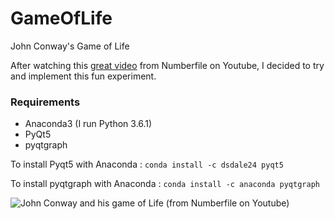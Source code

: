 # GameOfLife
John Conway's Game of Life

After watching this [great video](https://www.youtube.com/watch?v=E8kUJL04ELA) from Numberfile on Youtube, I decided to try and implement this fun experiment.

### Requirements
* Anaconda3 (I run Python 3.6.1)
* PyQt5
* pyqtgraph

To install Pyqt5 with Anaconda : 
`conda install -c dsdale24 pyqt5` 

To install pyqtgraph with Anaconda : 
`conda install -c anaconda pyqtgraph`

![John Conway and his game of Life (from Numberfile on Youtube)](https://i.ytimg.com/vi/R9Plq-D1gEk/maxresdefault.jpg)

